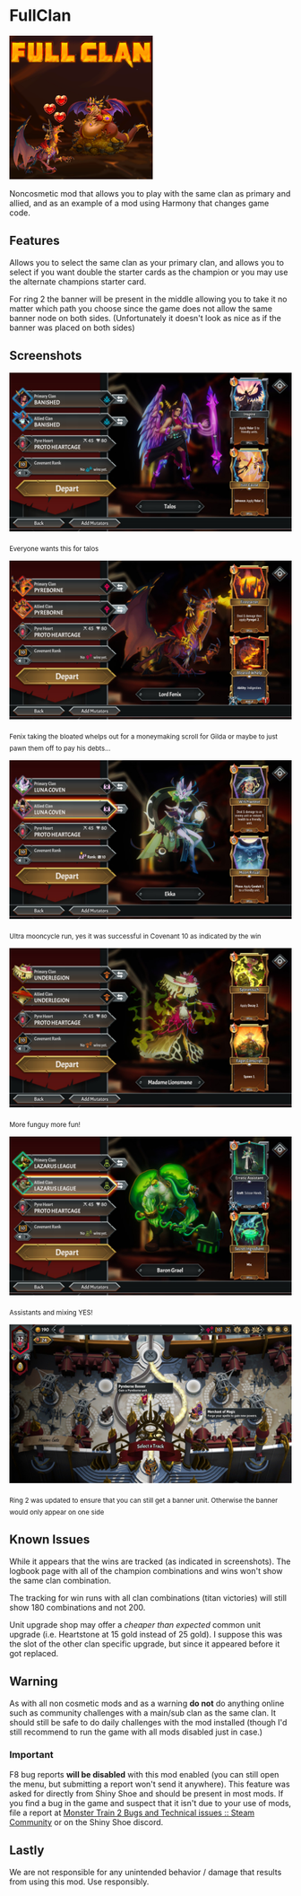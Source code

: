 # FullClan

![Icon](https://raw.githubusercontent.com/Monster-Train-2-Modding-Group/FullClan/main/icon.png)

Noncosmetic mod that allows you to play with the same clan as primary and allied, and as an example of a mod using Harmony that changes game code.

## Features

Allows you to select the same clan as your primary clan, and allows you to select if you want double the starter cards as the champion or you may use the alternate champions starter card.

For ring 2 the banner will be present in the middle allowing you to take it no matter which path you choose since the game does not allow the same banner node on both sides. (Unfortunately it doesn't look as nice as if the banner was placed on both sides)



## Screenshots

![Talos](https://raw.githubusercontent.com/Monster-Train-2-Modding-Group/FullClan/main/screenshots/talos.jpg)

<sub>Everyone wants this for talos</sub>

![fenix](https://raw.githubusercontent.com/Monster-Train-2-Modding-Group/FullClan/main/screenshots/fenix.jpg)

<sub>Fenix taking the bloated whelps out for a moneymaking scroll for Gilda or maybe to just pawn them off to pay his debts...</sub>

![ekka](https://raw.githubusercontent.com/Monster-Train-2-Modding-Group/FullClan/main/screenshots/ekka.jpg)

<sub>Ultra mooncycle run, yes it was successful in Covenant 10 as indicated by the win</sub>

![lionsmane](https://raw.githubusercontent.com/Monster-Train-2-Modding-Group/FullClan/main/screenshots/lionsmane.jpg)

<sub>More funguy more fun!</sub>

![baron](https://raw.githubusercontent.com/Monster-Train-2-Modding-Group/FullClan/main/screenshots/baron.jpg)

<sub>Assistants and mixing YES!</sub>

![ring2](https://raw.githubusercontent.com/Monster-Train-2-Modding-Group/FullClan/main/screenshots/ring2.jpg)

<sub>Ring 2 was updated to ensure that you can still get a banner unit. Otherwise the banner would only appear on one side</sub>



## Known Issues

While it appears that the wins are tracked (as indicated in screenshots). The logbook page with all of the champion combinations and wins won't show the same clan combination.

The tracking for win runs with all clan combinations (titan victories) will still show 180 combinations and not 200.

Unit upgrade shop may offer a *cheaper than expected* common unit upgrade (i.e. Heartstone at 15 gold instead of 25 gold). I suppose this was the slot of the other clan specific upgrade, but since it appeared before it got replaced.

## Warning

As with all non cosmetic mods and as a warning **do not** do anything online such as community challenges with a main/sub clan as the same clan. It should still be safe to do daily challenges with the mod installed (though I'd still recommend to run the game with all mods disabled just in case.)

### **Important**

F8 bug reports **will be disabled** with this mod enabled (you can still open the menu, but submitting a report won't send it anywhere). This feature was asked for directly from Shiny Shoe and should be present in most mods. If you find a bug in the game and suspect that it isn't due to your use of mods, file a report at [Monster Train 2 Bugs and Technical issues :: Steam Community](https://steamcommunity.com/app/2742830/discussions/1/) or on the Shiny Shoe discord.

## Lastly

We are not responsible for any unintended behavior / damage that results from using this mod. Use responsibly.